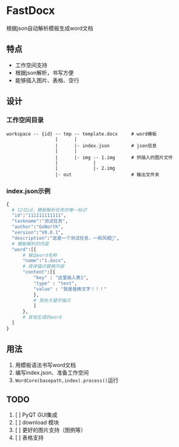 # FastDocx

根据json自动解析模板生成word文档

## 特点
 -  工作空间支持
 -  根据json解析，书写方便
 -  能够插入图片、表格、空行

## 设计

### 工作空间目录
    workspace -- {id} -- tmp -- template.docx     # word模板
                      |      |
                      |      |- index.json        # json信息
                      |      |
                      |      |- img -- 1.img      # 供插入的图片文件
                      |             |
                      |             |- 2.img      
                      |- out                      # 输出文件夹

### index.json示例

```py
{
  # 12位id，模板解析任务的唯一标识
  "id":"111111111111",
  "taskname":"测试任务",
  "author":"GoNorth",
  "version":"V0.0.1",
  "description":"这是一个测试任务，一帆风顺🤩",
  # 模板解析的内容
  "word":[{
      # 输出word名称
      "name":"1.docx",
      # 具体锚点替换内容
      "content":[{
          "key" : "这里插入表1",
          "type" : "text",
          "value" : "我是替换文字！！！"
          },
          # 其他关键字锚点
          ]
      },
      # 其他生成的word
  ]
}
```
## 用法
1. 用模板语法书写word文档
2. 编写index.json、准备工作空间
3. `WordCore(basepath,index).process()`运行

## TODO

1. [ ] PyQT GUI集成
2. [ ] download 模块
3. [ ] 更好的图片支持（图例等）
4. [ ] 表格支持